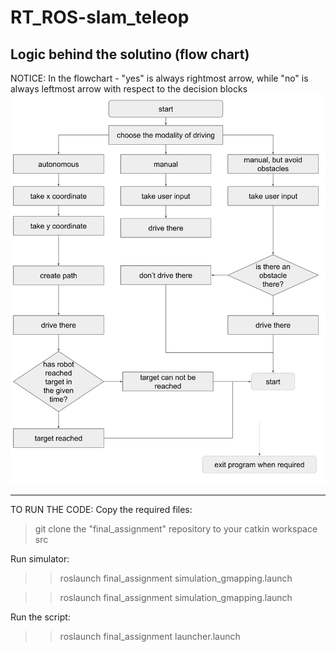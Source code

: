 # RT_ROS-slam_teleop


Logic behind the solutino (flow chart)
--------------------------------------
NOTICE: In the flowchart - "yes" is always rightmost arrow, while "no" is always leftmost arrow with respect to the decision blocks
![Screenshot](last.svg)

--------------------------------------
TO RUN THE CODE:
Copy the required files:
>git clone the "final_assignment" repository to your catkin workspace src

Run simulator:
>>roslaunch final_assignment simulation_gmapping.launch 

>>roslaunch final_assignment simulation_gmapping.launch 

Run the script:
>>roslaunch final_assignment launcher.launch

